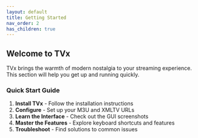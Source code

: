 ```yaml
---
layout: default
title: Getting Started
nav_order: 2
has_children: true
---
```


## Welcome to TVx

TVx brings the warmth of modern nostalgia to your streaming experience. This section will help you get up and running quickly.

### Quick Start Guide

1. **Install TVx** - Follow the installation instructions
2. **Configure** - Set up your M3U and XMLTV URLs
3. **Learn the Interface** - Check out the GUI screenshots
4. **Master the Features** - Explore keyboard shortcuts and features
5. **Troubleshoot** - Find solutions to common issues
